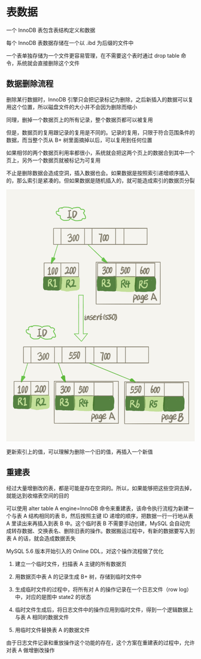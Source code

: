 # 表数据

一个 InnoDB 表包含表结构定义和数据

每个 InnoDB 表数据存储在一个以 .ibd 为后缀的文件中

一个表单独存储为一个文件更容易管理，在不需要这个表时通过 drop table 命令，系统就会直接删除这个文件

## 数据删除流程

删除某行数据时，InnoDB 引擎只会把记录标记为删除，之后新插入的数据可以复用这个位置，所以磁盘文件的大小并不会因为删除而缩小

同理，删掉一个数据页上的所有记录，整个数据页都可以被复用

但是，数据页的复用跟记录的复用是不同的。记录的复用，只限于符合范围条件的数据，而当整个页从 B+ 树里面摘掉以后，可以复用到任何位置

如果相邻的两个数据页利用率都很小，系统就会把这两个页上的数据合到其中一个页上，另外一个数据页就被标记为可复用

不止是删除数据会造成空洞，插入数据也会。如果数据是按照索引递增顺序插入的，那么索引是紧凑的。但如果数据是随机插入的，就可能造成索引的数据页分裂

![01](表数据.assets/01.png)

更新索引上的值，可以理解为删除一个旧的值，再插入一个新值

## 重建表

经过大量增删改的表，都是可能是存在空洞的。所以，如果能够把这些空洞去掉，就能达到收缩表空间的目的

可以使用 alter table A engine=InnoDB 命令来重建表，该命令执行流程为新建一个与表 A 结构相同的表 B，然后按照主键 ID 递增的顺序，把数据一行一行地从表 A 里读出来再插入到表 B 中。这个临时表 B 不需要手动创建，MySQL 会自动完成转存数据、交换表名、删除旧表的操作。数据搬运过程中，有新的数据要写入到表 A 的话，就会造成数据丢失

MySQL 5.6 版本开始引入的 Online DDL，对这个操作流程做了优化

1. 建立一个临时文件，扫描表 A 主键的所有数据页

2. 用数据页中表 A 的记录生成 B+ 树，存储到临时文件中

3. 生成临时文件的过程中，将所有对 A 的操作记录在一个日志文件（row log）中，对应的是图中 state2 的状态

4. 临时文件生成后，将日志文件中的操作应用到临时文件，得到一个逻辑数据上与表 A 相同的数据文件

5. 用临时文件替换表 A 的数据文件

由于日志文件记录和重放操作这个功能的存在，这个方案在重建表的过程中，允许对表 A 做增删改操作